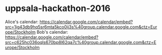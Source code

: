 # uppsala-hackathon-2016

Alice's calendar: https://calendar.google.com/calendar/embed?src=1ig43db9hq5sr6mta5kco0ij3s%40group.calendar.google.com&ctz=Europe/Stockholm
Bob's calendar: https://calendar.google.com/calendar/embed?src=c625hc036oqls670bp8l62qa7c%40group.calendar.google.com&ctz=Europe/Stockholm
